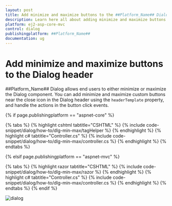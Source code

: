 ```yaml
---
layout: post
title: Add minimize and maximize buttons to the ##Platform_Name## Dialog header
description: Learn here all about adding minimize and maximize buttons to Syncfusion ##Platform_Name## Dialog component of Syncfusion Essential JS 2 and more.
platform: ej2-asp-core-mvc
control: dialog
publishingplatform: ##Platform_Name##
documentation: ug
---
```


# Add minimize and maximize buttons to the Dialog header

##Platform_Name## Dialog allows end users to either minimize or maximize the Dialog component. You can add minimize and maximize custom buttons near the close icon in the Dialog header using the `headerTemplate` property, and handle the actions in the button click events.


{% if page.publishingplatform == "aspnet-core" %}

{% tabs %}
{% highlight cshtml tabtitle="CSHTML" %}
{% include code-snippet/dialog/how-to/dlg-min-max/tagHelper %}
{% endhighlight %}
{% highlight c# tabtitle="Controller.cs" %}
{% include code-snippet/dialog/how-to/dlg-min-max/controller.cs %}
{% endhighlight %}
{% endtabs %}

{% elsif page.publishingplatform == "aspnet-mvc" %}

{% tabs %}
{% highlight razor tabtitle="CSHTML" %}
{% include code-snippet/dialog/how-to/dlg-min-max/razor %}
{% endhighlight %}
{% highlight c# tabtitle="Controller.cs" %}
{% include code-snippet/dialog/how-to/dlg-min-max/controller.cs %}
{% endhighlight %}
{% endtabs %}
{% endif %}

![dialog](../images/min-max.png)
